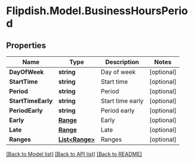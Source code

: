 # Flipdish.Model.BusinessHoursPeriod
## Properties

Name | Type | Description | Notes
------------ | ------------- | ------------- | -------------
**DayOfWeek** | **string** | Day of week | [optional] 
**StartTime** | **string** | Start time | [optional] 
**Period** | **string** | Period | [optional] 
**StartTimeEarly** | **string** | Start time early | [optional] 
**PeriodEarly** | **string** | Period early | [optional] 
**Early** | [**Range**](Range.md) | Early | [optional] 
**Late** | [**Range**](Range.md) | Late | [optional] 
**Ranges** | [**List&lt;Range&gt;**](Range.md) | Ranges | [optional] 

[[Back to Model list]](../README.md#documentation-for-models) [[Back to API list]](../README.md#documentation-for-api-endpoints) [[Back to README]](../README.md)

